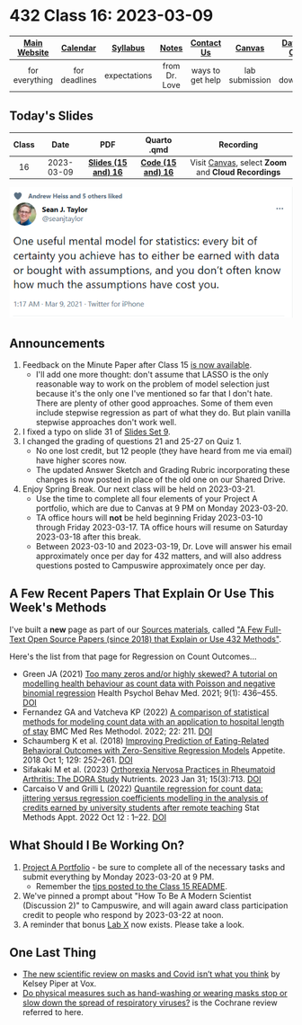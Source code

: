 # 432 Class 16: 2023-03-09

[Main Website](https://thomaselove.github.io/432-2023/) | [Calendar](https://thomaselove.github.io/432-2023/calendar.html) | [Syllabus](https://thomaselove.github.io/432-syllabus-2023/) | [Notes](https://thomaselove.github.io/432-notes/) | [Contact Us](https://thomaselove.github.io/432-2023/contact.html) | [Canvas](https://canvas.case.edu) | [Data and Code](https://github.com/THOMASELOVE/432-data) | [Sources](https://github.com/THOMASELOVE/432-classes-2023/tree/main/sources)
:-----------: | :--------------: | :----------: | :---------: | :-------------: | :-----------: | :------------: |:------:
for everything | for deadlines | expectations | from Dr. Love | ways to get help | lab submission | for downloads | to read

## Today's Slides

Class | Date | PDF | Quarto .qmd | Recording
:---: | :--------: | :------: | :------: | :-------------:
16 | 2023-03-09 | **[Slides (15 and) 16](https://github.com/THOMASELOVE/432-slides-2023/blob/main/slides15.pdf)** | **[Code (15 and) 16](https://github.com/THOMASELOVE/432-slides-2023/blob/main/slides15.qmd)** | Visit [Canvas](https://canvas.case.edu/), select **Zoom** and **Cloud Recordings**

![](taylor_tw.png)

## Announcements

1. Feedback on the Minute Paper after Class 15 [is now available](min-15-feedback.pdf).
    - I'll add one more thought: don't assume that LASSO is the only reasonable way to work on the problem of model selection just because it's the only one I've mentioned so far that I don't hate. There are plenty of other good approaches. Some of them even include stepwise regression as part of what they do. But plain vanilla stepwise approaches don't work well.
2. I fixed a typo on slide 31 of [Slides Set 9](https://github.com/THOMASELOVE/432-slides-2023/blob/main/slides09.pdf).
3. I changed the grading of questions 21 and 25-27 on Quiz 1. 
    - No one lost credit, but 12 people (they have heard from me via email) have higher scores now.
    - The updated Answer Sketch and Grading Rubric incorporating these changes is now posted in place of the old one on our Shared Drive.
4. Enjoy Spring Break. Our next class will be held on 2023-03-21.
    - Use the time to complete all four elements of your Project A portfolio, which are due to Canvas at 9 PM on Monday 2023-03-20.
    - TA office hours will **not** be held beginning Friday 2023-03-10 through Friday 2023-03-17. TA office hours will resume on Saturday 2023-03-18 after this break.
    - Between 2023-03-10 and 2023-03-19, Dr. Love will answer his email approximately once per day for 432 matters, and will also address questions posted to Campuswire approximately once per day.

## A Few Recent Papers That Explain Or Use This Week's Methods

I've built a **new** page as part of our [Sources materials](https://github.com/THOMASELOVE/432-classes-2023/tree/main/sources), called ["A Few Full-Text Open Source Papers (since 2018) that Explain or Use 432 Methods"](https://github.com/THOMASELOVE/432-classes-2023/blob/main/sources/recent.md).

Here's the list from that page for Regression on Count Outcomes...

- Green JA (2021) [Too many zeros and/or highly skewed? A tutorial on modelling health behaviour as count data with Poisson and negative binomial regression](https://www.ncbi.nlm.nih.gov/pmc/articles/PMC8159206) Health Psychol Behav Med. 2021; 9(1): 436–455. [DOI](https://doi.org/10.1080%2F21642850.2021.1920416)
- Fernandez GA and Vatcheva KP (2022) [A comparison of statistical methods for modeling count data with an application to hospital length of stay](https://www.ncbi.nlm.nih.gov/pmc/articles/PMC9351158/) BMC Med Res Methodol. 2022; 22: 211. [DOI](https://doi.org/10.1186%2Fs12874-022-01685-8)
- Schaumberg K et al. (2018) [Improving Prediction of Eating-Related Behavioral Outcomes with Zero-Sensitive Regression Models](https://www.ncbi.nlm.nih.gov/pmc/articles/PMC6778476/) Appetite. 2018 Oct 1; 129: 252–261. [DOI](https://doi.org/10.1016%2Fj.appet.2018.06.030)
- Sifakaki M et al. (2023) [Orthorexia Nervosa Practices in Rheumatoid Arthritis: The DORA Study](https://www.ncbi.nlm.nih.gov/pmc/articles/PMC9919523/) Nutrients. 2023 Jan 31; 15(3):713. [DOI](https://doi.org/10.3390%2Fnu15030713)
- Carcaiso V and Grilli L (2022) [Quantile regression for count data: jittering versus regression coefficients modelling in the analysis of credits earned by university students after remote teaching](https://www.ncbi.nlm.nih.gov/pmc/articles/PMC9554398/) Stat Methods Appt. 2022 Oct 12 : 1–22. [DOI](https://doi.org/10.1007%2Fs10260-022-00661-2)

## What Should I Be Working On?

1. [Project A Portfolio](https://thomaselove.github.io/432-2023/projA.html) - be sure to complete all of the necessary tasks and submit everything by Monday 2023-03-20 at 9 PM.
    - Remember the [tips posted to the Class 15 README](https://github.com/THOMASELOVE/432-classes-2023/tree/main/class15#a-few-project-a-tips).
2. We've pinned a prompt about "How To Be A Modern Scientist (Discussion 2)" to Campuswire, and will again award class participation credit to people who respond by 2023-03-22 at noon.
3. A reminder that bonus [Lab X](https://thomaselove.github.io/432-2023/labX.html) now exists. Please take a look.

## One Last Thing

- [The new scientific review on masks and Covid isn’t what you think](https://www.vox.com/future-perfect/2023/2/22/23609499/masks-covid-coronavirus-cochrane-review-pandemic-science-studies-infection) by Kelsey Piper at Vox.
- [Do physical measures such as hand-washing or wearing masks stop or slow down the spread of respiratory viruses?](https://www.cochrane.org/CD006207/ARI_do-physical-measures-such-hand-washing-or-wearing-masks-stop-or-slow-down-spread-respiratory-viruses) is the Cochrane review referred to here.
